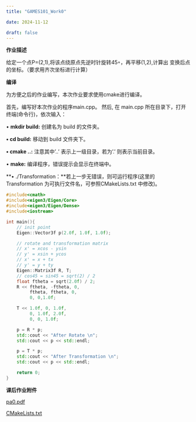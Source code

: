 ```yaml
---
title: "GAMES101_Work0" 

date: 2024-11-12 

draft: false
---
```


**作业描述** 

给定一个点P=(2,1),将该点绕原点先逆时针旋转45◦，再平移(1,2),计算出 变换后点的坐标。（要求用齐次坐标进行计算）

**编译** 

为方便之后的作业编写，本次作业要求使用cmake进行编译。 

首先，编写好本次作业的程序main.cpp。 然后, 在 main.cpp 所在目录下，打开终端(命令行)，依次输入：

 • **mkdir build:** 创建名为 build 的文件夹。

 **• cd build:** 移动到 build 文件夹下。

 **• cmake ..:** 注意其中’..’ 表示上一级目录，若为’.’ 则表示当前目录。

 • **make:** 编译程序，错误提示会显示在终端中。 

**• ./Transformation：**若上一步无错误，则可运行程序(这里的Transformation 为可执行文件名，可参照CMakeLists.txt 中修改)。

```c++
#include<cmath>
#include<eigen3/Eigen/Core>
#include<eigen3/Eigen/Dense>
#include<iostream>

int main(){
    // init point
    Eigen::Vector3f p(2.0f, 1.0f, 1.0f);

    // rotate and transformation matrix
    // x' = xcos - ysin
    // y' = xsin + ycos
    // x' = x + tx
    // y' = y + ty
    Eigen::Matrix3f R, T;
    // cos45 = sin45 = sqrt(2) / 2
    float ftheta = sqrt(2.0f) / 2;
    R << ftheta, -ftheta, 0,
         ftheta, ftheta, 0,
         0, 0,1.0f;

    T << 1.0f, 0, 1.0f,
         0, 1.0f, 2.0f,
         0, 0, 1.0f;

    p = R * p;
    std::cout << "After Rotate \n";
    std::cout << p << std::endl;

    p = T * p;
    std::cout << "After Transformation \n";
    std::cout << p << std::endl;

    return 0;
}
```

**课后作业附件** 

[pa0.pdf](/code/pa0.pdf) 

 [CMakeLists.txt](/code/CMakeLists.txt) 